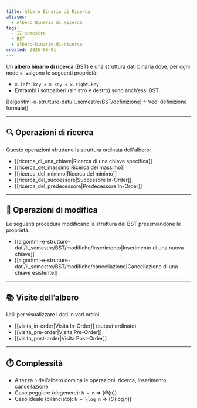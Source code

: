 ```yaml
---
title: Albero Binario di Ricerca
aliases:
  - Albero Binario di Ricerca
tags:
  - II-semestre
  - BST
  - albero-binario-di-ricerca
created: 2025-06-01
---
```


Un **albero binario di ricerca** (BST) è una struttura dati binaria dove, per ogni nodo `x`, valgono le seguenti proprietà:

- `x.left.key ≤ x.key ≤ x.right.key`
- Entrambi i sottoalberi (sinistro e destro) sono anch’essi BST

[[algoritmi-e-strutture-dati/II_semestre/BST/definizione|→ Vedi definizione formale]]

---

## 🔍 Operazioni di ricerca

Queste operazioni sfruttano la struttura ordinata dell'albero:

- [[ricerca_di_una_chiave|Ricerca di una chiave specifica]]
- [[ricerca_del_massimo|Ricerca del massimo]]
- [[ricerca_del_minimo|Ricerca del minimo]]
- [[ricerca_del_successore|Successore In-Order]]
- [[ricerca_del_predecessore|Predecessore In-Order]]

---

## 🔄 Operazioni di modifica

Le seguenti procedure modificano la struttura del BST preservandone le proprietà:

- [[algoritmi-e-strutture-dati/II_semestre/BST/modifiche/Inserimento|Inserimento di una nuova chiave]]
- [[algoritmi-e-strutture-dati/II_semestre/BST/modifiche/cancellazione|Cancellazione di una chiave esistente]]

---

## 📚 Visite dell’albero

Utili per visualizzare i dati in vari ordini:

- [[visita_in-order|Visita In-Order]] (output ordinato)
- [[visita_pre-order|Visita Pre-Order]]
- [[visita_post-order|Visita Post-Order]]

---

## ⏱️ Complessità

- Altezza `h` dell’albero domina le operazioni: ricerca, inserimento, cancellazione
- Caso peggiore (degenere): `h = n` ⇒ ($\Theta(n)$)
- Caso ideale (bilanciato): `h = \log n` ⇒ ($\Theta(\log n)$)
